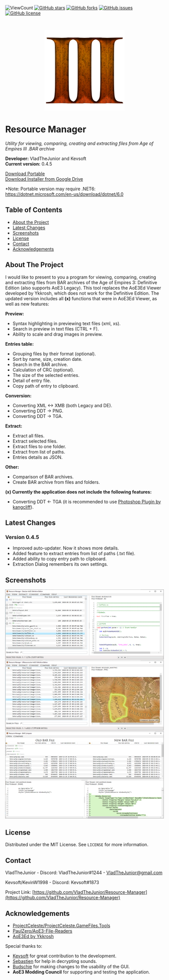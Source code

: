 ![ViewCount](https://views.whatilearened.today/views/github/VladTheJunior/Resource-Manager.svg)
[![GitHub stars](https://img.shields.io/github/stars/VladTheJunior/Resource-Manager)](https://github.com/VladTheJunior/Resource-Manager/stargazers)
[![GitHub forks](https://img.shields.io/github/forks/VladTheJunior/Resource-Manager)](https://github.com/VladTheJunior/Resource-Manager/network)
[![GitHub issues](https://img.shields.io/github/issues/VladTheJunior/Resource-Manager)](https://github.com/VladTheJunior/Resource-Manager/issues)
[![GitHub license](https://img.shields.io/github/license/VladTheJunior/Resource-Manager)](https://github.com/VladTheJunior/Resource-Manager/blob/master/LICENSE)
<!-- PROJECT LOGO -->
<br />
<p align="center">
  <a href="https://github.com/VladTheJunior/Resource-Manager">
    <img src="Images/Icon.png" alt="Logo">
  </a>
</p>

# Resource Manager

*Utility for viewing, comparing, creating and extracting files from Age of Empires III .BAR archive*

**Developer:** VladTheJunior and Kevsoft<br />
**Current version:** 0.4.5<br />

[Download Portable](https://github.com/KevinW1998/Resource-Manager/releases/latest/ResourceManager.zip)<br />
[Download Installer from Google Drive](https://drive.google.com/file/d/1GjVmzKMvATIHdrxo3i4OIvt4-LMNoOtM/view?usp=sharing)<br />

*Note: Portable version may require .NET6: https://dotnet.microsoft.com/en-us/download/dotnet/6.0

## Table of Contents
* [About the Project](#about-the-project)
* [Latest Changes](#latest-changes)
* [Screenshots](#screenshots)
* [License](#license)
* [Contact](#contact)
* [Acknowledgements](#acknowledgements)

<!-- ABOUT THE PROJECT -->
## About The Project

I would like to present to you a program for viewing, comparing, creating and extracting files from BAR archives of the Age of Empires 3: Definitive Edition (also supports AoE3 Legacy). This tool replaces the AoE3Ed Viewer developed by Ykkrosh, which does not work for the Definitive Edition.
The updated version includes all **(x)** functions that were in AoE3Ed Viewer, as well as new features:

**Preview:**
* Syntax highlighting in previewing text files (xml, xs).
* Search in preview in text files (CTRL + F).
* Ability to scale and drag images in preview.

**Entries table:**
* Grouping files by their format (optional).
* Sort by name, size, creation date.
* Search in the BAR archive.
* Calculation of CRC (optional).
* The size of the selected entries.
* Detail of entry file.
* Copy path of entry to clipboard.

**Conversion:**
* Converting XML <-> XMB (both Legacy and DE).
* Converting DDT -> PNG.
* Converting DDT -> TGA.

**Extract:**
* Extract all files.
* Extract selected files.
* Extract files to one folder.
* Extract from list of paths.
* Entries details as JSON.

**Other:**
* Comparison of BAR archives.
* Create BAR archive from files and folders.


**(x) Currently the application does not include the following features:**
* Converting DDT <- TGA (it is recommended to use [Photoshop Plugin by kangcliff](http://aoe3.heavengames.com/cgi-bin/forums/display.cgi?action=ct&f=14,39229,,10)).

## Latest Changes

### Version 0.4.5
* Improved auto-updater. Now it shows more details.
* Added feature to extract entries from list of paths (.txt file).
* Added ability to copy entry path to clipboard.
* Extraction Dialog remembers its own settings.

## Screenshots

![](Images/1.PNG)
![](Images/2.PNG)
![](Images/3.PNG)


<!-- LICENSE -->
## License

Distributed under the MIT License. See `LICENSE` for more information.



<!-- CONTACT -->
## Contact

VladTheJunior - Discord: VladTheJunior#1244 - VladTheJunior@gmail.com

Kevsoft/KevinW1998 - Discord: Kevsoft#1873

Project Link: [https://github.com/VladTheJunior/Resource-Manager](https://github.com/VladTheJunior/Resource-Manager)



<!-- ACKNOWLEDGEMENTS -->
## Acknowledgements
* [ProjectCeleste/ProjectCeleste.GameFiles.Tools](https://github.com/ProjectCeleste/ProjectCeleste.GameFiles.Tools)
* [PaulZero/AoE3-File-Readers](https://github.com/PaulZero/AoE3-File-Readers)
* [AoE3Ed by Ykkrosh](http://games.build-a.com/aoe3/files/)

Special thanks to:
* [Kevsoft](https://kevsoft.io/) for great contribution to the development.
* [Sebastien](https://github.com/systematicskid) for help in decrypting sounds.
* [Budschie](https://github.com/Budschie) for making changes to the usability of the GUI.
* __**AoE3 Modding Council**__ for supporting and testing the application.
